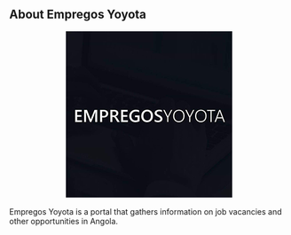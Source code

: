## About Empregos Yoyota

<p align="center">
  <img src="empregosyoyota_logo.png" alt="Empregos Yoyota"/>
</p>

Empregos Yoyota is a portal that gathers information on job vacancies and other opportunities in Angola.
